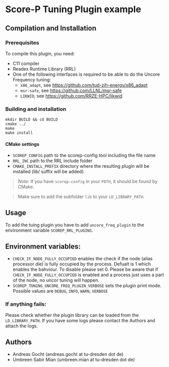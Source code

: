 # Score-P Tuning Plugin example

## Compilation and Installation

### Prerequisites

To compile this plugin, you need:

* C11 compiler
* Readex Runtime Library (RRL)
* One of the following interfaces is required to be able to do the Uncore Frequency tuning:
    * `x86_adapt`, see https://github.com/tud-zih-energy/x86_adapt 
    * `msr-safe`, see https://github.com/LLNL/msr-safe 
    * `LIKWID`, see https://github.com/RRZE-HPC/likwid

### Building and installation

```
mkdir BUILD && cd BUILD
cmake ../
make
make install
```

#### CMake settings

* `SCOREP_CONFIG` path to the scorep-config tool including the file name
* `RRL_INC` path to the RRL include folder
* `CMAKE_INSTALL_PREFIX` directory where the resulting plugin will be installed (lib/ suffix will be added)

> *Note:*
> If you have `scorep-config` in your `PATH`, it should be found by CMake.

> Make sure to add the subfolder `lib` to your `LD_LIBRARY_PATH`.


## Usage

To add the tuing plugin you have to add `uncore_freq_plugin` to the environment
variable `SCOREP_RRL_PLUGINS`.

## Environment variables:

* `CHECK_IF_NODE_FULLY_OCCUPIED` enables the check if the node (alias processor die) is fully occupied by the process. Defualt is 1 which enables the bahviour. To disable please set 0. Please be aware that if `CHECK_IF_NODE_FULLY_OCCUPIED` is enabled and a process just uses a part of the node, no uncor tuning will happen.
* `SCOREP_TUNING_UNCORE_FREQ_PLUGIN_VERBOSE` sets the plugin print mode. Possible values are `DEBUG`, `INFO`, `WARN`, `VERBOSE`


### If anything fails:

Please check whether the plugin library can be loaded from the `LD_LIBRARY_PATH`.
If you have some logs please contact the Authors and attach the logs.

## Authors

* Andreas Gocht (andreas.gocht at tu-dresden dot de)
* Umbreen Sabir Mian (umbreen.mian at tu-dresden dot de)
